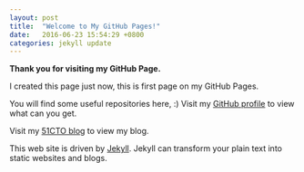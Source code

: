 ```yaml
---
layout: post
title:  "Welcome to My GitHub Pages!"
date:   2016-06-23 15:54:29 +0800
categories: jekyll update
---
```

**Thank you for visiting my GitHub Page.**

I created this page just now, this is first page on my GitHub Pages.

You will find some useful repositories here, :) Visit my [GitHub profile] to view what can you get.

Visit my [51CTO blog] to view my blog.

This web site is driven by [Jekyll]. Jekyll can transform your plain text into static websites and blogs.

[GitHub profile]: https://github.com/DingGuodong
[Jekyll]: http://jekyllrb.com/
[51CTO blog]: http://dgd2010.blog.51cto.com/